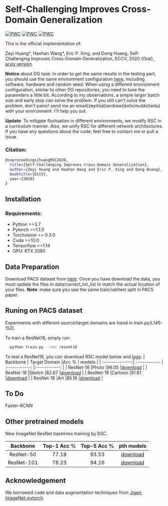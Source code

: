 # Self-Challenging Improves Cross-Domain Generalization

[![PWC](https://img.shields.io/endpoint.svg?url=https://paperswithcode.com/badge/self-challenging-improves-cross-domain/domain-generalization-on-office-home)](https://paperswithcode.com/sota/domain-generalization-on-office-home?p=self-challenging-improves-cross-domain)
[![PWC](https://img.shields.io/endpoint.svg?url=https://paperswithcode.com/badge/self-challenging-improves-cross-domain/domain-generalization-on-pacs-2)](https://paperswithcode.com/sota/domain-generalization-on-pacs-2?p=self-challenging-improves-cross-domain)
[![PWC](https://img.shields.io/endpoint.svg?url=https://paperswithcode.com/badge/self-challenging-improves-cross-domain/domain-generalization-on-vlcs)](https://paperswithcode.com/sota/domain-generalization-on-vlcs?p=self-challenging-improves-cross-domain)

This is the official implementation of: 

Zeyi Huang*, Haohan Wang*, Eric P. Xing, and Dong Huang, Self-Challenging Improves Cross-Domain Generalization, ECCV, 2020 (Oral), [arxiv version](https://arxiv.org/abs/2007.02454).

**Notice** about DG task: In order to get the same results in the testing part, you should use the same environment configuration [here](https://github.com/DeLightCMU/RSC/blob/master/Domain_Generalization/env.txt), including software, hardware and random seed. When using a different environment configuration, similar to other DG repositories, you need to tune the parameters a little bit. According to my observations, a simple larger batch size and early stop can solve the problem. If you still can't solve the problem, don't panic! send me an email(zeyih(at)andrew(dot)cmu(dot)edu) with your environment. I'll help you out.

**Update**: To mitigate fluctuation in different environments, we modify RSC in a curriculum manner. Also, we unify RSC for different network architectures. If you have any questions about the code, feel free to contact me or pull a issue.



### Citation: 

```bash
@inproceedings{huangRSC2020,
  title={Self-Challenging Improves Cross-Domain Generalization},
  author={Zeyi Huang and Haohan Wang and Eric P. Xing and Dong Huang},
  booktitle={ECCV},
  year={2020}
}
```

## Installation

### Requirements:

- Python ==3.7
- Pytorch ==1.1.0
- Torchvision == 0.3.0
- Cuda ==10.0
- Tensorflow ==1.14
- GPU: RTX 2080

## Data Preparation
Download PACS dataset from [here](http://www.eecs.qmul.ac.uk/~dl307/project_iccv2017). Once you have download the data, you must update the files in data/correct_txt_list to match the actual location of your files. **Note**: make sure you use the same train/val/test split in PACS paper.

## Runing on PACS dataset
Experiments with different source/target domains are listed in train.py(L145-152).

To train a ResNet18, simply run:
```bash
  python train.py --net resnet18
```

To test a ResNet18, you can download RSC model below and [logs](https://cmu.box.com/s/yvymx574mr9u76lhqfa01rynimy9tv1p):
| Backbone        | Target Domain |Acc %            | models |
| :--------------:| :-----------: | :------------:  |:------------: |
| ResNet-18       |Photo          |96.05            |[download](https://cmu.box.com/s/hma6aw2ubcjyxpczhto6zortwf8ufin6)   |
| ResNet-18       |Sketch         |82.67            |[download](https://cmu.box.com/s/hfhgwsciz2a6aeg8jhffgwt5yh3dvenq)   |
| ResNet-18       |Cartoon        |81.61            |[download](https://cmu.box.com/s/9rw7z2gxdlq9fsa5sfamjfj1xwj95d54)   |
| ResNet-18       |Art            |85.16            |[download](https://cmu.box.com/s/ixfrzmanpv9t0koutiuaax91a26ylgit)  |


## To Do
Faster-RCNN

## Other pretrained models
New ImageNet ResNet baselines training by RSC.

| Backbone        | Top-1 Acc % |Top-5 Acc % | pth models |
| :--------------:| :--------------: | :------------:  |:------------:  |
| ResNet-50       |77.18           |93.53            |[download](https://cmu.box.com/s/wpcy4mwkfm7gku3q4b115d5y1t69i4s4)   |
| ResNet-101      |78.23           |94.16            |[download](https://cmu.box.com/s/wpcy4mwkfm7gku3q4b115d5y1t69i4s4)   |


## Acknowledgement
We borrowed code and data augmentation techniques from [Jigen](https://github.com/fmcarlucci/JigenDG), [ImageNet-pytorch](https://github.com/pytorch/examples/tree/master/imagenet).
